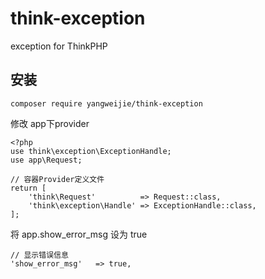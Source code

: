 # think-exception
exception for ThinkPHP 
## 安装
`composer require yangweijie/think-exception`

修改 app下provider

~~~
<?php
use think\exception\ExceptionHandle;
use app\Request;

// 容器Provider定义文件
return [
    'think\Request'          => Request::class,
    'think\exception\Handle' => ExceptionHandle::class,
];
~~~

将 app.show_error_msg  设为 true

~~~
// 显示错误信息
'show_error_msg'   => true,
~~~

